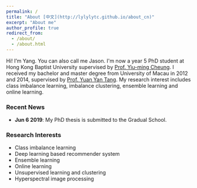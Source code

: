 ```yaml
---
permalink: /
title: "About [中文](http://lylylytc.github.io/about_cn)"
excerpt: "About me"
author_profile: true
redirect_from:
  - /about/
  - /about.html
---
```



Hi! I’m Yang. You can also call me Jason. I'm now a year 5 PhD student at Hong Kong Baptist University supervised by [Prof. Yiu-ming Cheung](http://www.comp.hkbu.edu.hk/~ymc/). I received my bachelor and master degree from University of Macau in 2012 and 2014, supervised by [Prof. Yuan Yan Tang](https://www.fst.um.edu.mo/en/staff/fstyyt.html). My research interest includes class imbalance learning, imbalance clustering, ensemble learning and online learning.



### Recent News

* **Jun 6 2019**: My PhD thesis is submitted to the Gradual School.



### Research Interests

* Class imbalance learning
* Deep learning based recommender system
* Ensemble learning
* Online learning
* Unsupervised learning and clustering
* Hyperspectral image processing

 